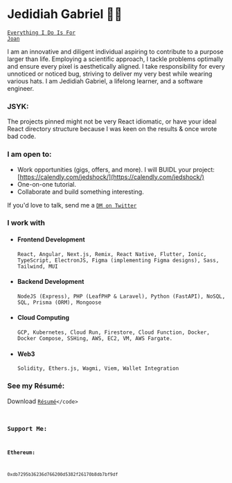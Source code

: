 # Jedidiah Gabriel 👋🏼
<code>[Everything I Do Is For Joan](https://loml.jedshock.com/)</code>

I am an innovative and diligent individual aspiring to contribute to a purpose larger than life. Employing a scientific approach, I tackle problems optimally and ensure every pixel is aesthetically aligned. I take responsibility for every unnoticed or noticed bug, striving to deliver my very best while wearing various hats. I am Jedidiah Gabriel, a lifelong learner, and a software engineer. 

### JSYK:
The projects pinned might not be very React idiomatic, or have your ideal React directory structure because I was keen on the results & once wrote bad code.  

### I am open to:
- Work opportunities (gigs, offers, and more). I will BUIDL your project: [https://calendly.com/jedshock/](https://calendly.com/jedshock/)
- One-on-one tutorial.
- Collaborate and build something interesting.

If you'd love to talk, send me a <code>[DM on Twitter](https://twitter.com/jedshock)</code>

### I work with
- #### Frontend Development
   `React, Angular, Next.js, Remix, React Native, Flutter, Ionic, TypeScript, ElectronJS, Figma (implementing Figma designs), Sass, Tailwind, MUI`
- #### Backend Development
   `NodeJS (Express), PHP (LeafPHP & Laravel), Python (FastAPI), NoSQL, SQL, Prisma (ORM), Mongoose`
- #### Cloud Computing
   `GCP, Kubernetes, Cloud Run, Firestore, Cloud Function, Docker, Docker Compose, SSHing, AWS, EC2, VM, AWS Fargate.` 
- #### Web3
   `Solidity, Ethers.js, Wagmi, Viem, Wallet Integration` 
### See my Résumé:
Download <code>[Résumé](https://drive.google.com/file/d/1HD6QPsZmdv9HgWRaI4vqDVGeOHgPMJ0V/view?usp=sharing](https://app.enhancv.com/share/751dd971/?utm_medium=growth&utm_campaign=share-resume&utm_source=dynamic))</code>

### Support Me:
<b>Ethereum:</b>
```bash
0xdb7295b36236d766200d5382f26170b8db7bf9df
```


